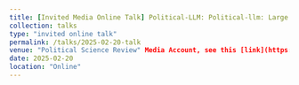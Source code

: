 ```yaml
---
title: [Invited Media Online Talk] Political-LLM: Political-llm: Large language models in political science
collection: talks
type: "invited online talk"
permalink: /talks/2025-02-20-talk
venue: "Political Science Review" Media Account, see this [link](https://mp.weixin.qq.com/s/UX7dhqtA0dghZlkmWDPxeQ)
date: 2025-02-20
location: "Online"
---
```



